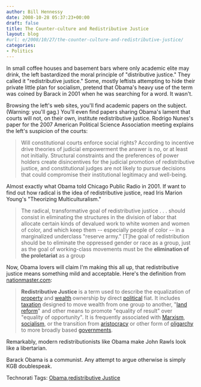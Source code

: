 ```yaml
---
author: Bill Hennessy
date: 2008-10-28 05:37:23+00:00
draft: false
title: The Counter-culture and Redistributive Justice
layout: blog
#url: e/2008/10/27/the-counter-culture-and-redistributive-justice/
categories:
- Politics
---
```


In small coffee houses and basement bars where only academic elite may drink, the left bastardized the moral principle of "distributive justice." They called it "redistributive justice." Some, mostly leftists attempting to hide their private little plan for socialism, pretend that Obama's heavy use of the term was coined by Barack in 2001 when he was searching for a word. It wasn't.

 

Browsing the left's web sites, you'll find academic papers on the subject. (Warning: you'll gag.) You'll even find papers sharing Obama's lament that courts will not, on their own, institute redistributive justice. Rodrigo Nunes's paper for the 2007 American Political Science Association meeting explains the left's suspicion of the courts:

 

>   
> 
> Will constitutional courts enforce social rights? According to incentive drive theories of judicial empowerment the answer is no, or at least not initially. Structural constraints and the preferences of power holders create disincentives for the judicial promotion of redistributive justice, and constitutional judges are not likely to pursue decisions that could compromise their institutional legitimacy and well-being.
> 
> 

 

Almost exactly what Obama told Chicago Public Radio in 2001. If want to find out how radical is the idea of redistributive justice, read Iris Marion Young's "Theorizing Multiculturalism."

 

>   
> 
> The radical, transformative goal of redistributive justice . . . should consist in eliminating the structures in the division of labor that allocate certain kinds of devalued work to white women and women of color, and which keep them -- especially people of color -- in a marginalized underclass "reserve army." [T]he goal of redistribution should be to eliminate the oppressed gender or race as a group, just as the goal of working-class movements must be the **elimination of the proletariat** as a group
> 
> 

 

Now, Obama lovers will claim I'm making this all up, that redistributive justice means something mild and acceptable. Here's the definition from [nationmaster.com](https://www.nationmaster.com/encyclopedia/Redistributive-justice):

 

>   
> 
> **Redistributive Justice** is a term used to describe the equalization of [property](https://www.nationmaster.com/encyclopedia/Property) and [wealth](https://www.nationmaster.com/encyclopedia/Wealth) ownership by direct [political](https://www.nationmaster.com/encyclopedia/Politics) fiat. It includes [taxation](https://www.nationmaster.com/encyclopedia/Taxation) designed to move wealth from one group to another, "[land reform](https://www.nationmaster.com/encyclopedia/Land-reform)" and other means to promote "equality of result" over "equality of opportunity". It is frequently associated with [Marxism](https://www.nationmaster.com/encyclopedia/Marxism), [socialism](https://www.nationmaster.com/encyclopedia/Socialism), or the transition from [aristocracy](https://www.nationmaster.com/encyclopedia/Aristocracy) or other form of [oligarchy](https://www.nationmaster.com/encyclopedia/Oligarchy) to more broadly based [governments](https://www.nationmaster.com/encyclopedia/Government).
> 
> 

 

Remarkably, modern redistributionists like Obama make John Rawls look like a libertarian.

 

Barack Obama is a communist. Any attempt to argue otherwise is simply KGB doublespeak.

 

Technorati Tags: [Obama](https://technorati.com/tags/Obama),[redistributive Justice](https://technorati.com/tags/redistributive%20Justice)
